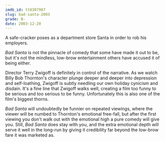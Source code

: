 ```yaml
---
imdb_id: tt0307987
slug: bad-santa-2003
grade: B-
date: 2003-12-20
---
```


A safe-cracker poses as a department store Santa in order to rob his employers.

_Bad Santa_ is not the pinnacle of comedy that some have made it out to be, but it's not the mindless, low-brow entertainment others have accused it of being either.

Director Terry Zwigoff is definitely in control of the narrative. As we watch Billy Bob Thornton's character plunge deeper and deeper into depression and self-loathing, Zwigoff is subtly needling our own holiday cynicism and disdain. It's a fine line that Zwigoff walks well, creating a film too funny to be serious and too serious to be funny. Unfortunately this is also one of the film's biggest thorns.

_Bad Santa_ will undoubtedly be funnier on repeated viewings, where the viewer will be numbed to Thornton's emotional free-fall, but after the first viewing you don't walk out with the emotional high a pure comedy will give you. Still, _Bad Santa_ does stay with you, and the extra emotional depth will serve it well in the long-run by giving it credibility far beyond the low-brow fare it was marketed as.
